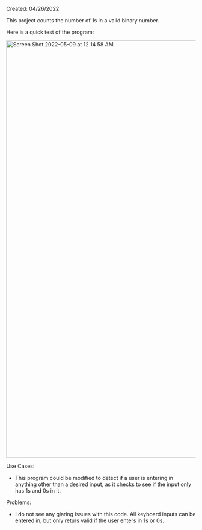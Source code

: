 Created: 04/26/2022

This project counts the number of 1s in a valid binary number.

Here is a quick test of the program:

<img width="1107" alt="Screen Shot 2022-05-09 at 12 14 58 AM" src="https://user-images.githubusercontent.com/104415326/167345807-e1554596-aa63-4d3b-ad7c-85100bacc651.png">

Use Cases: 

 - This program could be modified to detect if a user is entering in anything other than a desired input, as it checks to see if the input only has 1s and 0s in it. 

Problems:

 - I do not see any glaring issues with this code. All keyboard inputs can be entered in, but only returs valid if the user enters in 1s or 0s. 
